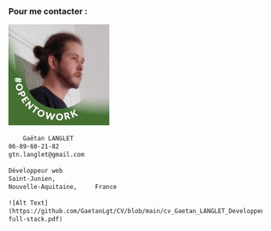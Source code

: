 ### Pour me contacter :

![Alt Text](https://github.com/GaetanLgt/CV/blob/main/photo.png)
	
      	Gaëtan LANGLET
	06-89-60-21-82
	gtn.langlet@gmail.com
    
	Développeur web
   	Saint-Junien,
	Nouvelle-Aquitaine, 	France
	
	![Alt Text](https://github.com/GaetanLgt/CV/blob/main/cv_Gaetan_LANGLET_Developpeur-full-stack.pdf)
